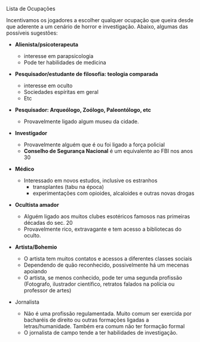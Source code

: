 Lista de Ocupações

Incentivamos os jogadores a escolher qualquer ocupação que queira desde que aderente a um cenário de horror e investigação. Abaixo, algumas das possíveis sugestões:

* **Alienista/psicoterapeuta**
	* interesse em parapsicologia
	* Pode ter habilidades de medicina
	
* **Pesquisador/estudante de filosofia: teologia comparada**
	* interesse em oculto
	* Sociedades espíritas em geral
	* Etc
	
* **Pesquisador: Arqueólogo, Zoólogo, Paleontólogo, etc**
	* Provavelmente ligado algum museu da cidade. 
	
* **Investigador**
	* Provavelmente alguém que é ou foi ligado a força policial
	* **Conselho de Segurança Nacional** é um equivalente ao FBI nos anos 30
	
* **Médico**
	* Interessado em novos estudos, inclusive os estranhos
		* transplantes (tabu na época)
		* experimentações com opioides, alcaloides e outras novas drogas

* **Ocultista amador**
	* Alguém ligado aos muitos clubes esotéricos famosos nas primeiras décadas do sec. 20
	* Provavelmente rico, extravagante e tem acesso a bibliotecas do oculto. 
	
* **Artista/Bohemio**
	* O artista tem muitos contatos e acessos a diferentes classes sociais
	* Dependendo de quão reconhecido, possivelmente há um mecenas apoiando
	* O artista, se menos conhecido, pode ter uma segunda profissão (Fotografo, ilustrador científico, retratos falados na polícia ou professor de artes)

* Jornalista
	* Não é uma profissão regulamentada. Muito comum ser exercida por bacharéis de direito ou outras formações ligadas a letras/humanidade. Também era comum não ter formação formal
	* O jornalista de campo tende a ter habilidades de investigação. 
